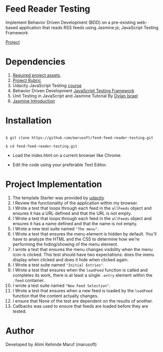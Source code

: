 # Feed Reader Testing

Implement Behavior Driven Development (BDD) on a pre-existing web-based application that reads RSS feeds using Jasmine.js; JavaScript Testing Framework

[Project](https://marusoft.github.io/fend-feed-reader-testing/)

# Dependencies

1. [Required project assets](http://github.com/udacity/frontend-nanodegree-feedreader).
2. [Project Rubric](https://review.udacity.com/#!/projects/3442558598/rubric)
3. Udacity JavaScript Testing [course](https://www.udacity.com/course/ud549)
4. Behavior Driven Development [JavaScript Testing Framework ](https://jasmine.github.io/)
5. Unit Testing in JavaScript and Jasmine Tutorial By [Dylan Israel](https://www.youtube.com/watch?v=h2eWfvcAOTI)
6. [Jasmine Introduction](https://jasmine.github.io/2.1/introduction.html)

# Installation

```

$ git clone https://github.com/marusoft/fend-feed-reader-testing.git

```

```
$ cd fend-feed-reader-testing.git

```

* Load the index.html on a current browser like Chrome.

* Edit the code using your preferable Text Editor.


# Project Implementation

1. The template Starter was provided by [udacity](http://github.com/udacity/frontend-nanodegree-feedreader)
2. I Review the functionality of the application within my browser.
3. I Wrote a test that loops through each feed in the `allFeeds` object and ensures it has a URL defined and that the URL is not empty.
4. I Wrote a test that loops through each feed in the `allFeeds` object and ensures it has a name defined and that the name is not empty.
5. I Wrote a new test suite named `"The menu"`.
6. I Wrote a test that ensures the menu element is hidden by default. You'll have to analyze the HTML and the CSS to determine how we're performing the hiding/showing of the menu element.
7. I wrote a test that ensures the menu changes visibility when the menu icon is clicked. This test should have two expectations: does the menu display when clicked and does it hide when clicked again.
8. I Wrote a test suite named `"Initial Entries"`.
9. I Wrote a test that ensures when the `loadFeed` function is called and completes its work, there is at least a single `.entry` element within the `.feed` container.
10. I wrote a test suite named `"New Feed Selection"`.
11. I Wrote a test that ensures when a new feed is loaded by the `loadFeed` function that the content actually changes.
12. I ensure that None of the test are dependent on the results of another.
13. Callbacks was used to ensure that feeds are loaded before they are tested.

# Author

Developed by Alimi Kehinde Maruf (marusoft)